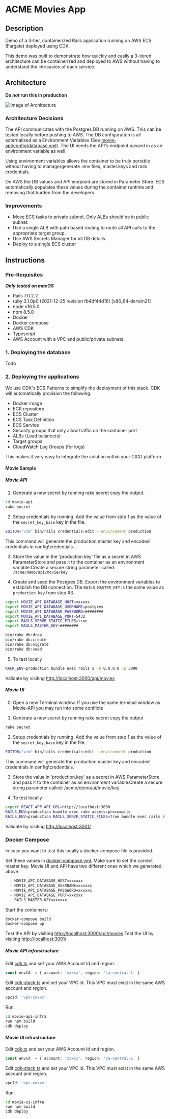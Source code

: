 # ACME Movies App

## Description

Demo of a 3-tier, containerized Rails application running on AWS ECS (Fargate) deployed using CDK.

This demo was built to demonstrate how quickly and easily a 3-tiered architecture can be containerized and deployed to AWS without having to understand the intricacies of each service.

## Architecture

**Do *not* run this in production**

![Image of Architecture](./Movies-Rails6.png)

### Architecture Decisions

The API communicates with the Postgres DB running on AWS. This can be tested locally before pushing to AWS. The DB configuration is all externalized as a Environment Variables (See [movie-api/config/database.yml](./movie-api/config/database.yml)). The UI needs the API's endpoint passed in as an environment variable as well.

Using environment variables allows the container to be truly portable without having to manage/generate .env files, master.keys and rails credentials.

On AWS the DB values and API endpoint are stored in Parameter Store. ECS automatically populates these values during the container runtime and removing that burden from the developers.

### Improvements

* Move ECS tasks to private subnet. Only ALBs should be in public subnet.
* Use a single ALB with path based routing to route all API calls to the appropriate target group.
* Use AWS Secrets Manager for all DB details.
* Deploy to a single ECS cluster

## Instructions

### Pre-Requisites

***Only tested on macOS***

* Rails 7.0.2.2
* ruby 3.1.0p0 (2021-12-25 revision fb4df44d16) [x86_64-darwin21]
* node v16.5.0
* npm 8.5.0
* Docker
* Docker compose
* AWS CDK
* Typescript
* AWS Account with a VPC and public/private subnets.

### 1. Deploying the database

Todo

### 2. Deploying the applications

We use CDK's ECS Patterns to simplify the deployment of this stack. CDK will automatically provision the following:

* Docker image
* ECR repository
* ECS Cluster
* ECS Task Definition
* ECS Service
* Security groups that only allow traffic on the container port
* ALBs (Load balancers)
* Target groups
* CloudWatch Log Groups (for logs)

This makes it very easy to integrate the solution within your CICD platform.

#### Movie Sample 

##### Movie API

1. Generate a new secret by running rake secret copy the output.
```bash
cd movie-api
rake secret
```

2. Setup credentials by running. Add the value from step 1 as the value of the `secret_key_base` key in the file.

```bash
EDITOR="vim" bin/rails credentials:edit --environment production
```

This command will generate the production master key and encoded credentials in config\credentials. 

3. Store the value in the 'production.key' file as a secret in AWS ParameterStore and pass it to the container as an environment variable.Create a secure string parameter called: `/acme/demo/api/movie/key` 

4. Create and seed the Postgres DB. Export the environment variables to establish the DB connection. The `RAILS_MASTER_KEY` is the same value as `production.key` from step #3.

```bash
export MOVIE_API_DATABASE_HOST=xxxxxx
export MOVIE_API_DATABASE_USERNAME=postgres
export MOVIE_API_DATABASE_PASSWORD=########
export MOVIE_API_DATABASE_PORT=5432
export RAILS_SERVE_STATIC_FILES=true
export RAILS_MASTER_KEY=########

bin/rake db:drop
bin/rake db:create
bin/rake db:migrate
bin/rake db:seed
```

5. To test locally

```bash
RACK_ENV=production bundle exec rails s -b 0.0.0.0 -p 3000
```

Validate by visiting [http://localhost:3000/api/movies](http://localhost:3000/api/movies)

##### Movie UI

0. Open a new Terminal window. If you use the same terminal window as Movie-API you may run into some conflicts

1. Generate a new secret by running rake secret copy the output
```bash
rake secret
```

2. Setup credentials by running. Add the value from step 1 as the value of the `secret_key_base` key in the file.

```bash
EDITOR="vim" bin/rails credentials:edit --environment production
```

This command will generate the production master key and encoded credentials in config\credentials. 

3. Store the value in 'production.key' as a secret in AWS ParameterStore and pass it to the container as an environment variable.Create a secure string parameter called: /acme/demo/ui/movie/key 

4. To test locally

```bash
export REACT_APP_API_URL=http://localhost:3000
RAILS_ENV=production bundle exec rake assets:precompile
RAILS_ENV=production RAILS_SERVE_STATIC_FILES=true bundle exec rails s -p 3001 -b 0.0.0.0
```

Validate by visiting [http://localhost:3001/](http://localhost:3001/)

### Docker Compose

In case you want to test this locally a docker-compose file is provided.

Set these values in [docker-compose.yml](./docker-compose.yml). Make sure to set the correct master key. Movie UI and API have two different ones which we generated above.

```bash
  - MOVIE_API_DATABASE_HOST=xxxxxx
  - MOVIE_API_DATABASE_USERNAME=xxxxxx
  - MOVIE_API_DATABASE_PASSWORD=xxxxxx
  - MOVIE_API_DATABASE_PORT=xxxxxx
  - RAILS_MASTER_KEY=xxxxxx
```

Start the containers:

```bash
docker-compose build
docker-compose up
```

Test the API by visiting [http://localhost:3000/api/movies](http://localhost:3000/api/movies)
Test the UI by visiting [http://localhost:3001/](http://localhost:3001/)

##### Movie API infrastructure

Edit [cdk.ts](./movie-api-infra/bin/cdk.ts) and set your AWS Account Id and region.

```ts
const envCA  = { account: 'xxxxx', region: 'ca-central-1' }
```

Edit [cdk-stack.ts](./movie-api-infra/lib/cdk-stack.ts) and set your VPC Id. This VPC must exist in the same AWS account and region.

```ts
vpcId: 'vpc-xxxxx'
```

Run:

```sh
cd movie-api-infra
run npm build
cdk deploy
```

#### Movie UI infrastructure

Edit [cdk.ts](./movie-api-infra/bin/cdk.ts) and set your AWS Account Id and region.

```ts
const envCA  = { account: 'xxxxx', region: 'ca-central-1' }
```

Edit [cdk-stack.ts](./movie-api-infra/lib/cdk-stack.ts) and set your VPC Id. This VPC must exist in the same AWS account and region.

```ts
vpcId: 'vpc-xxxxx'
```

Run:

```sh
cd movie-ui-infra
run npm build
cdk deploy
```


